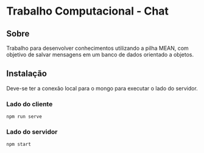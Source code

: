 # Trabalho Computacional - Chat

## Sobre

Trabalho para desenvolver conhecimentos utilizando a pilha MEAN, com objetivo de salvar mensagens em um banco de dados orientado a objetos.

## Instalação

Deve-se ter a conexão local para o mongo para executar o lado do servidor.

### Lado do cliente
```
npm run serve
```

### Lado do servidor
```
npm start
```
